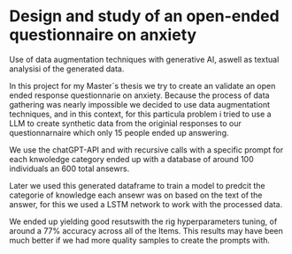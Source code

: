 # Design and study of an open-ended questionnaire on anxiety
Use of data augmentation techniques with generative AI, aswell as textual analysisi of the generated data.

In this project for my Master´s thesis we try to create an validate an open ended response questionnarie on anxiety. Because the process of data gathering was nearly impossible we decided to use data augmentationt techniques, and in this context, for this particula problem i tried to use a LLM to create synthetic data from the originial responses to our questionnarnaire which only 15 people ended up answering.

We use the chatGPT-API and with recursive calls with a specific prompt for each knwoledge category ended up with a database of around 100 individuals an 600 total ansewrs.

Later we used this generated dataframe to train a model to predcit the categorie of knowledge each ansewr was on based on the text of the answer, for this we used a LSTM network to work with the processed data.

We ended up yielding good resutswith the rig hyperparameters tuning, of around a 77% accuracy across all of the Items. This results may have been much better if we had more quality samples to create the prompts with.
